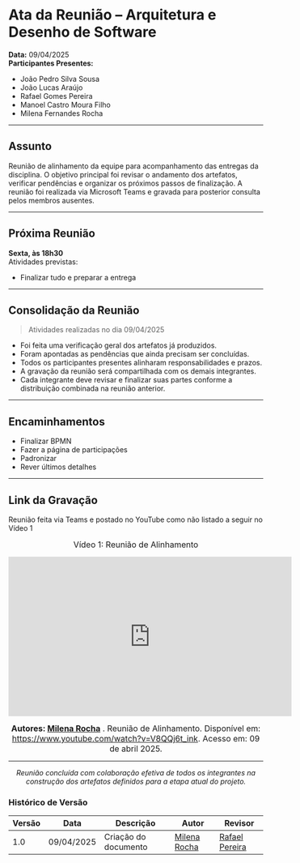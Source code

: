 # Ata da Reunião – Arquitetura e Desenho de Software

**Data:** 09/04/2025  
**Participantes Presentes:**  
- João Pedro Silva Sousa  
- João Lucas Araújo  
- Rafael Gomes Pereira  
- Manoel Castro Moura Filho  
- Milena Fernandes Rocha  

---

## Assunto

Reunião de alinhamento da equipe para acompanhamento das entregas da disciplina. O objetivo principal foi revisar o andamento dos artefatos, verificar pendências e organizar os próximos passos de finalização. A reunião foi realizada via Microsoft Teams e gravada para posterior consulta pelos membros ausentes.

---
## Próxima Reunião

**Sexta, às 18h30**  
Atividades previstas:
- Finalizar tudo e preparar a entrega  

---

## Consolidação da Reunião

> Atividades realizadas no dia 09/04/2025

- Foi feita uma verificação geral dos artefatos já produzidos.  
- Foram apontadas as pendências que ainda precisam ser concluídas.  
- Todos os participantes presentes alinharam responsabilidades e prazos.  
- A gravação da reunião será compartilhada com os demais integrantes.  
- Cada integrante deve revisar e finalizar suas partes conforme a distribuição combinada na reunião anterior.

---

## Encaminhamentos
- Finalizar BPMN
- Fazer a página de participações
- Padronizar 
- Rever últimos detalhes
  
---

## Link da Gravação

Reunião feita via Teams e postado no YouTube como não listado a seguir no Vídeo 1


<div style="text-align: center">

<font size="3"><p style="text-align: center">Vídeo 1: Reunião de Alinhamento</p></font>
  
<iframe width="560" height="315" src="https://www.youtube.com/embed/V8QQj6t_ink?si=W-qQZw1QEVOVCn5k" title="YouTube video player" frameborder="0" allow="accelerometer; autoplay; clipboard-write; encrypted-media; gyroscope; picture-in-picture; web-share" referrerpolicy="strict-origin-when-cross-origin" allowfullscreen></iframe>


<font size="3"><p style="text-align: center"><b>Autores: [Milena Rocha](https://github.com/MilenaFRocha)</b> . Reunião de Alinhamento. Disponível em: <a href="https://www.youtube.com/watch?v=V8QQj6t_ink">https://www.youtube.com/watch?v=V8QQj6t_ink</a>. Acesso em: 09 de abril 2025.</p></font>



---

_Reunião concluída com colaboração efetiva de todos os integrantes na construção dos artefatos definidos para a etapa atual do projeto._

</div>



### **Histórico de Versão**

| Versão | Data       | Descrição                                      | Autor               | Revisor            |
|--------|------------|------------------------------------------------|---------------------|--------------------|
| 1.0    | 09/04/2025 | Criação do documento | [Milena Rocha](https://github.com/milenafrocha)          |  [Rafael Pereira](https://github.com/rafgpereira)  |
